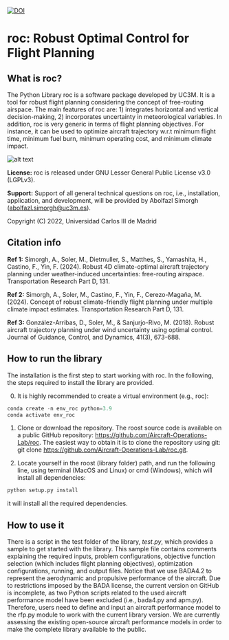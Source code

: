 [![DOI](https://zenodo.org/badge/746768939.svg)](https://zenodo.org/doi/10.5281/zenodo.10552811)

# roc: Robust Optimal Control for Flight Planning
      
## What is roc?

The Python Library roc is a software package developed by UC3M. It is a tool for robust flight planning considering the concept of free-routing airspace. The main features of roc are: 1) integrates horizontal and vertical decision-making, 2) incorporates uncertainty in meteorological variables. In addition, roc is very generic in terms of flight planning objectives. For instance, it can be used to optimize aircraft trajectory w.r.t minimum flight time, minimum fuel burn, minimum operating cost, and minimum climate impact. 

![alt text](test/Key_Figure.jpg)

**License:** roc is released under GNU Lesser General Public License v3.0 (LGPLv3). 

**Support:** Support of all general technical questions on roc, i.e., installation, application, and development, will be provided by Abolfazl Simorgh (abolfazl.simorgh@uc3m.es). 

Copyright (C) 2022, Universidad Carlos III de Madrid

## Citation info

**Ref 1:** Simorgh, A., Soler, M., Dietmuller, S., Matthes, S., Yamashita, H., Castino, F., Yin, F. (2024).  Robust 4D climate-optimal aircraft trajectory planning under weather-induced uncertainties: free-routing airspace. Transportation Research Part D, 131.

**Ref 2:** Simorgh, A., Soler, M., Castino, F., Yin, F., Cerezo-Magaña, M. (2024).  Concept of robust climate-friendly flight planning under multiple climate impact estimates. Transportation Research Part D, 131.

**Ref 3:** González-Arribas, D., Soler, M., & Sanjurjo-Rivo, M. (2018). Robust aircraft trajectory planning under wind uncertainty using optimal control. Journal of Guidance, Control, and Dynamics, 41(3), 673-688.

## How to run the library
The installation is the first step to start working with roc. In the following, the steps required to install the library are provided.

0. It is highly recommended to create a virtual environment (e.g., roc):
```python
conda create -n env_roc python=3.9
conda activate env_roc
```

1. Clone or download the repository. The roost source code is available on a public GitHub repository: https://github.com/Aircraft-Operations-Lab/roc. The easiest way to obtain it is to clone the repository using git: git clone https://github.com/Aircraft-Operations-Lab/roc.git.

2. Locate yourself in the roost (library folder) path, and run the following line, using terminal (MacOS and Linux) or cmd (Windows), which will install all dependencies:
```python
python setup.py install
```
it will install all the required dependencies.

## How to use it
There is a script in the test folder of the library, *test.py*, which provides a sample to get started with the library. This sample file contains comments explaining the required inputs, problem configurations, objective function selection (which includes flight planning objectives), optimization configurations, running, and output files. Notice that we use BADA4.2 to represent the aerodynamic and propulsive performance of the aircraft. Due to restrictions imposed by the BADA license, the current version on GitHub is incomplete, as two Python scripts related to the used aircraft performance model have been excluded (i.e., bada4.py and apm.py). Therefore, users need to define and input an aircraft performance model to the rfp.py module to work with the current library version. We are currently assessing the existing open-source aircraft performance models in order to make the complete library available to the public. 
